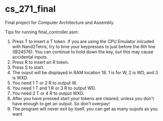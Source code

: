 # cs_271_final

Final project for Computer Architecture and Assembly

Tips for running final_controller.asm:

1. Press T to insert a T token. If you are using the CPU Emulator inlcuded with Nand2Tetris, try to time your keypresses to just before the 6th line (@24576). You can continue to hold down the key, but this may cause accidental inputs.
2. Press R to insert an R token.
3. Press S to start.
4. The ouput will be displayed in RAM location 18. 1 is for W, 2 is WD, and 3 is WXD.
5. You need 1 T or 2 R to output W.
6. You need 1 T and 1 R or 3 R to output WD.
7. You need 2 T or 4 R to output WXD.
8. After you have pressed start your tokens are cleared, unless you don't have enough to get an output. So don't overpay!
9. The program will never exit by itself, you can get as many ouputs as you want.

